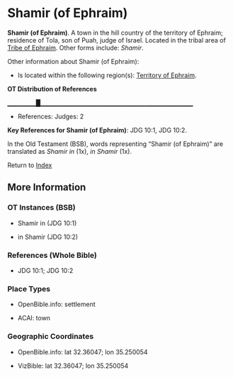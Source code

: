 # Shamir (of Ephraim)
**Shamir (of Ephraim)**. 
A town in the hill country of the territory of Ephraim; residence of Tola, son of Puah, judge of Israel. 
Located in the tribal area of [Tribe of Ephraim](../../../groups/md/acai/Ephraim.md). 
Other forms include: 
*Shamir*. 




Other information about Shamir (of Ephraim):


* Is located within the following region(s): 
[Territory of Ephraim](TerritoryOfEphraim.md). 


**OT Distribution of References**

▁▁▁▁▁▁█▁▁▁▁▁▁▁▁▁▁▁▁▁▁▁▁▁▁▁▁▁▁▁▁▁▁▁▁▁▁▁▁
* References: Judges: 2



**Key References for Shamir (of Ephraim)**: 
JDG 10:1, JDG 10:2. 


In the Old Testament (BSB), words representing “Shamir (of Ephraim)” are translated as 
*Shamir in* (1x), *in Shamir* (1x). 




Return to [Index](00-Index.md)

## More Information

### OT Instances (BSB)

* Shamir in (JDG 10:1)

* in Shamir (JDG 10:2)



### References (Whole Bible)

* JDG 10:1; JDG 10:2


### Place Types

* OpenBible.info: settlement

* ACAI: town



### Geographic Coordinates

* OpenBible.info: lat 32.36047; lon 35.250054

* VizBible: lat 32.36047; lon 35.250054




